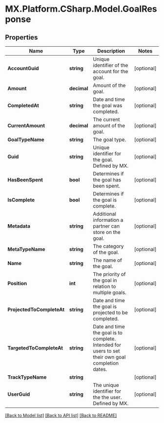 # MX.Platform.CSharp.Model.GoalResponse

## Properties

Name | Type | Description | Notes
------------ | ------------- | ------------- | -------------
**AccountGuid** | **string** | Unique identifier of the account for the goal. | [optional] 
**Amount** | **decimal** | Amount of the goal. | [optional] 
**CompletedAt** | **string** | Date and time the goal was completed. | [optional] 
**CurrentAmount** | **decimal** | The current amount of the goal. | [optional] 
**GoalTypeName** | **string** | The goal type. | [optional] 
**Guid** | **string** | Unique identifier for the goal. Defined by MX. | [optional] 
**HasBeenSpent** | **bool** | Determines if the goal has been spent. | [optional] 
**IsComplete** | **bool** | Determines if the goal is complete. | [optional] 
**Metadata** | **string** | Additional information a partner can store on the goal. | [optional] 
**MetaTypeName** | **string** | The category of the goal. | [optional] 
**Name** | **string** | The name of the goal. | [optional] 
**Position** | **int** | The priority of the goal in relation to multiple goals. | [optional] 
**ProjectedToCompleteAt** | **string** | Date and time the goal is projected to be completed. | [optional] 
**TargetedToCompleteAt** | **string** | Date and time the goal is to complete. Intended for users to set their own goal completion dates. | [optional] 
**TrackTypeName** | **string** |  | [optional] 
**UserGuid** | **string** | The unique identifier for the the user. Defined by MX. | [optional] 

[[Back to Model list]](../README.md#documentation-for-models) [[Back to API list]](../README.md#documentation-for-api-endpoints) [[Back to README]](../README.md)

